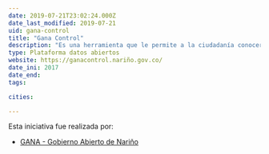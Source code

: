 ```yaml
---
date: 2019-07-21T23:02:24.000Z
date_last_modified: 2019-07-21
uid: gana-control
title: "Gana Control"
description: "Es una herramienta que le permite a la ciudadanía conocer la destinación de los recursos publicos del departamento de Nariño en Colombia."
type: Plataforma datos abiertos
website: https://ganacontrol.nariño.gov.co/
date_ini: 2017
date_end: 
tags:

cities: 

---
```


Esta iniciativa fue realizada por:

- [GANA - Gobierno Abierto de Nariño](/organizaciones/gana-nariño)
